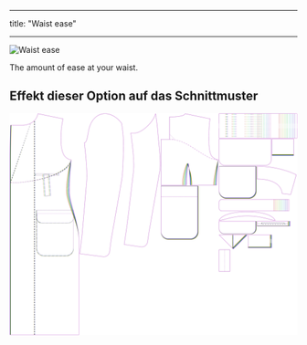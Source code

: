 - - -
title: "Waist ease"
- - -

![Waist ease](./waistease.svg)

The amount of ease at your waist.

## Effekt dieser Option auf das Schnittmuster

![This image shows the effect of this option by superimposing several variants that have a different value for this option](carlton_waistease_sample.svg "Effect of this option on the pattern")
